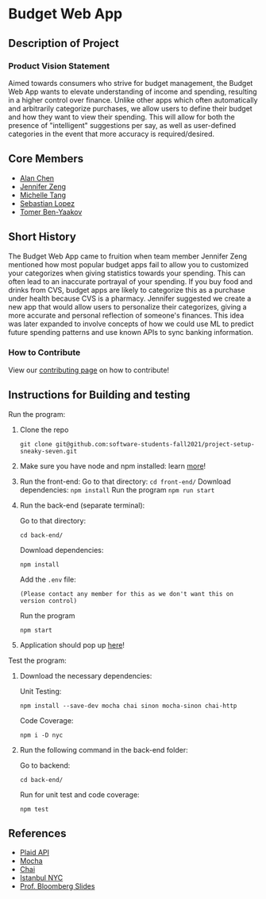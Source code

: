 # Budget Web App

## Description of Project

### Product Vision Statement

Aimed towards consumers who strive for budget management, the Budget Web App wants to elevate understanding of income and spending, resulting in a higher control over finance. Unlike other apps which often automatically and arbitrarily categorize purchases, we allow users to define their budget and how they want to view their spending. This will allow for both the presence of "intelligent" suggestions per say, as well as user-defined categories in the event that more accuracy is required/desired.

## Core Members

- [Alan Chen](https://github.com/azc242)
- [Jennifer Zeng](https://github.com/Jennifercheukyin)
- [Michelle Tang](https://github.com/tangym27)
- [Sebastian Lopez](https://github.com/sdl433)
- [Tomer Ben-Yaakov](https://github.com/TomerBenya)

## Short History

The Budget Web App came to fruition when team member Jennifer Zeng mentioned how most popular budget apps fail to allow you to customized your categorizes when giving statistics towards your spending. This can often lead to an inaccurate portrayal of your spending. If you buy food and drinks from CVS, budget apps are likely to categorize this as a purchase under health because CVS is a pharmacy. Jennifer suggested we create a new app that would allow users to personalize their categorizes, giving a more accurate and personal reflection of someone's finances. This idea was later expanded to involve concepts of how we could use ML to predict future spending patterns and use known APIs to sync banking information.

### How to Contribute

View our [contributing page](./CONTRIBUTING.md) on how to contribute!

## Instructions for Building and testing

Run the program:

1. Clone the repo

   `git clone git@github.com:software-students-fall2021/project-setup-sneaky-seven.git`

2. Make sure you have node and npm installed: learn [more](https://docs.npmjs.com/downloading-and-installing-node-js-and-npm)!

3. Run the front-end:
   Go to that directory:
   `cd front-end/`
   Download dependencies:
   `npm install`
   Run the program
   `npm run start`

4. Run the back-end (separate terminal):

   Go to that directory:

   `cd back-end/`

   Download dependencies:

   `npm install`

   Add the `.env` file:

   `(Please contact any member for this as we don't want this on version control)`

   Run the program

   `npm start`

5. Application should pop up [here](http://localhost:3000/)!

Test the program:

1. Download the necessary dependencies:

   Unit Testing:

   `npm install --save-dev mocha chai sinon mocha-sinon chai-http`

   Code Coverage:

   `npm i -D nyc`

2. Run the following command in the back-end folder:

   Go to backend:

   `cd back-end/`

   Run for unit test and code coverage:

   `npm test`

## References

- [Plaid API](https://plaid.com/docs/)
- [Mocha](https://mochajs.org/)
- [Chai](https://www.chaijs.com/)
- [Istanbul NYC](https://github.com/istanbuljs/nyc)
- [Prof. Bloomberg Slides](https://knowledge.kitchen/Agile_Software_Engineering_Course_Schedule)
